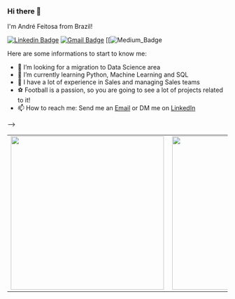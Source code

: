 ### Hi there 👋

I'm André Feitosa from Brazil! 

[![Linkedin Badge](https://img.shields.io/badge/-LinkedIn-blue?style=flat-square&logo=Linkedin&logoColor=white&link=www.linkedin.com/in/andrefeitosa)](www.linkedin.com/in/andrefeitosa)
[![Gmail Badge](https://img.shields.io/badge/-Gmail-c14438?style=flat-square&logo=Gmail&logoColor=white&link=mailto:andrefeitosa9@gmail.com)](mailto:andrefeitosa9@gmail.com)
[[![Medium_Badge](https://img.shields.io/badge/:badgeContent?style=flat-square&logo=medium&link=https%3A%2F%2Fmedium.com%2F%40andrefeitosa9)

Here are some informations to start to know me:

- 🔭 I’m looking for a migration to Data Science area
- 🌱 I’m currently learning Python, Machine Learning and SQL
- 💼 I have a lot of experience in Sales and managing Sales teams
- ⚽ Football is a passion, so you are going to see a lot of projects related to it!
- 📫 How to reach me: Send me an [Email](mailto:andrefeitosa9@gmail.com.br) or DM me on [LinkedIn](www.linkedin.com/in/andrefeitosa)

-->

  <table>
    <tr>
        <td><img width="350px" align="left" src="https://github-readme-stats.vercel.app/api/top-langs/?username=andrefeitosa9&show_icons=true&layout=compact&theme=solarized-light" /></td>
        <td><img width="350px" align="left" src="https://github-readme-stats.vercel.app/api?username=andrefeitosa9&show_icons=true&hide_rank=true&theme=solarized-light"/></td>
    </tr>   
</table>

